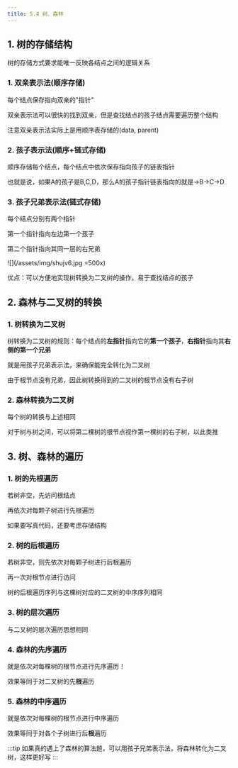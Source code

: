 ```yaml
---
title: 5.4 树、森林
---
```


## 1. 树的存储结构

树的存储方式要求能唯一反映各结点之间的逻辑关系

### 1. 双亲表示法(顺序存储)

每个结点保存指向双亲的"指针"

双亲表示法可以很快的找到双亲，但是查找结点的孩子结点需要遍历整个结构

注意双亲表示法实际上是用顺序表存储的(data, parent)


### 2. 孩子表示法(顺序+链式存储)

顺序存储每个结点，每个结点中依次保存指向孩子的链表指针

也就是说，如果A的孩子是B,C,D，那么A的孩子指针链表指向的就是->B->C->D

### 3. 孩子兄弟表示法(链式存储)

每个结点分别有两个指针

第一个指针指向左边第一个孩子

第二个指针指向其同一层的右兄弟

![](/assets/img/shujv6.jpg =500x)

优点：可以方便地实现树转换为二叉树的操作，易于查找结点的孩子

## 2. 森林与二叉树的转换

### 1. 树转换为二叉树

树转换为二叉树的规则：每个结点的**左指针**指向它的**第一个孩子**，**右指针**指向其**右侧的第一个兄弟**

就是用孩子兄弟表示法，来确保能完全转化为二叉树

由于根节点没有兄弟，因此树转换得到的二叉树的根节点没有右子树

### 2. 森林转换为二叉树

每个树的转换与上述相同

对于树与树之间，可以将第二棵树的根节点视作第一棵树的右子树，以此类推

## 3. 树、森林的遍历

### 1. 树的先根遍历

若树非空，先访问根结点

再依次对每颗子树进行先根遍历

如果要写真代码，还要考虑存储结构

### 2. 树的后根遍历

若树非空，则先依次对每颗子树进行后根遍历

再一次对根节点进行访问

树的后根遍历序列与这棵树对应的二叉树的中序序列相同

### 3. 树的层次遍历

与二叉树的层次遍历思想相同

### 4. 森林的先序遍历

就是依次对每棵树的根节点进行先序遍历！

效果等同于对二叉树的先**根**遍历
### 5. 森林的中序遍历

就是依次对每棵树的根节点进行中序遍历

效果等同于对各个子树进行后**根**遍历

:::tip
如果真的遇上了森林的算法题，可以用孩子兄弟表示法，将森林转化为二叉树，这样更好写
:::















